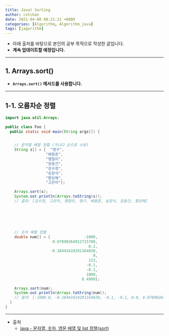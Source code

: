 ```yaml
---
title: Java) Sorting
author: cotchan
date: 2021-04-08 08:21:21 +0800
categories: [Algorithm, Algorithm_java]
tags: [jagorithm]     
---
```


+ 아래 출처를 바탕으로 본인의 공부 목적으로 작성한 글입니다.    
+ **계속 업데이트할 예정입니다.**

---

## 1. Arrays.sort()

+ **`Arrays.sort()` 메서드를 사용합니다.**

---

## 1-1. 오름차순 정렬 

```java
import java.util.Arrays;

public class Foo {
  public static void main(String args[]) {


    // 문자열 배열 정렬 (가나다 순으로 소팅)
    String s[] = {  "맹구",
                  "배용준",
                  "땡칠이",
                  "장동건",
                  "강수정",
                  "송창식",
                  "황당해",
                  "고은아"};

    Arrays.sort(s);
    System.out.println(Arrays.toString(s));
    // 결과: [강수정, 고은아, 땡칠이, 맹구, 배용준, 송창식, 장동건, 황당해]






    // 숫자 배열 정렬
    double num[] = {               -1000,
                     0.07890264912715708,
                                     0.2,
                    -0.18441624291164838,
                                       0,
                                     123,
                                    -0.1,
                                    -0.1,
                                    1000,
                                  0.4999};

    Arrays.sort(num);
    System.out.println(Arrays.toString(num));
    // 결과: [-1000.0, -0.18441624291164838, -0.1, -0.1, 0.0, 0.07890264912715708, 0.2, 0.4999, 123.0, 1000.0]
  }
}
```

---

+ 출처
  + [java - 문자열, 숫자, 영문 배열 및 list 정렬(sort)](https://linuxism.ustd.ip.or.kr/964) 
